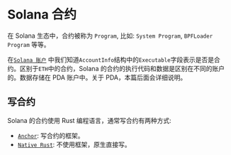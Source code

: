 # Solana 合约

在 Solana 生态中，合约被称为 `Program`, 比如: `System Program`, `BPFLoader Program` 等等。

在[`Solana 账户`](/basic/solana-basic-account.html) 中我们知道`AccountInfo`结构中的`Executable`字段表示是否是合约。区别于`ETH`中的合约，Solana 的合约的执行代码和数据是区别在不同的账户的。数据存储在 PDA 账户中。关于 PDA，本篇后面会详细说明。

## 写合约

Solana 的合约使用 Rust 编程语言，通常写合约有两种方式:

- [`Anchor`](https://solana.com/developers/guides/getstarted/intro-to-anchor): 写合约的框架。
- [`Native Rust`](https://solana.com/developers/guides/getstarted/intro-to-native-rust): 不使用框架，原生直接写。
